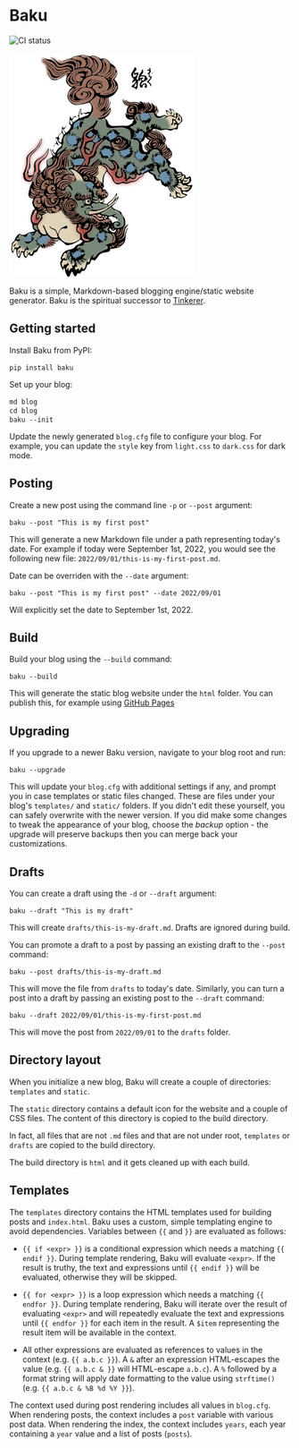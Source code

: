 # Baku

![CI status](https://github.com/vladris/baku/actions/workflows/ci.yml/badge.svg)

![Baku](baku.png)

Baku is a simple, Markdown-based blogging engine/static website generator. Baku is the spiritual successor to [Tinkerer](https://github.com/vladris/tinkerer).

## Getting started

Install Baku from PyPI:

```
pip install baku
```

Set up your blog:

```
md blog
cd blog
baku --init
```

Update the newly generated `blog.cfg` file to configure your blog. For example,
you can update the `style` key from `light.css` to `dark.css` for dark mode.

## Posting

Create a new post using the command line `-p` or `--post` argument:

```
baku --post "This is my first post"
```

This will generate a new Markdown file under a path representing today's date.
For example if today were September 1st, 2022, you would see the following new
file: `2022/09/01/this-is-my-first-post.md`.

Date can be overriden with the `--date` argument:

```
baku --post "This is my first post" --date 2022/09/01
```

Will explicitly set the date to September 1st, 2022.

## Build

Build your blog using the `--build` command:

```
baku --build
```

This will generate the static blog website under the `html` folder. You can
publish this, for example using [GitHub Pages](https://pages.github.com/)

## Upgrading

If you upgrade to a newer Baku version, navigate to your blog root and run:

```
baku --upgrade
```

This will update your `blog.cfg` with additional settings if any, and prompt
you in case templates or static files changed. These are files under your
blog's `templates/` and `static/` folders. If you didn't edit these yourself,
you can safely overwrite with the newer version. If you did make some changes
to tweak the appearance of your blog, choose the *backup* option - the upgrade
will preserve backups then you can merge back your customizations.

## Drafts

You can create a draft using the `-d` or `--draft` argument:

```
baku --draft "This is my draft"
```

This will create `drafts/this-is-my-draft.md`. Drafts are ignored during build.

You can promote a draft to a post by passing an existing draft to the `--post`
command:

```
baku --post drafts/this-is-my-draft.md
```

This will move the file from `drafts` to today's date. Similarly, you can
turn a post into a draft by passing an existing post to the `--draft` command:

```
baku --draft 2022/09/01/this-is-my-first-post.md
```

This will move the post from `2022/09/01` to the `drafts` folder.

## Directory layout

When you initialize a new blog, Baku will create a couple of directories:
`templates` and `static`.

The `static` directory contains a default icon for the website and a couple of
CSS files. The content of this directory is copied to the build directory.

In fact, all files that are not `.md` files and that are not under root,
`templates` or `drafts` are copied to the build directory.

The build directory is `html` and it gets cleaned up with each build.

## Templates

The `templates` directory contains the HTML templates used for building posts
and `index.html`. Baku uses a custom, simple templating engine to avoid
dependencies. Variables between `{{` and `}}` are evaluated as follows:

* `{{ if <expr> }}` is a conditional expression which needs a matching
  `{{ endif }}`. During template rendering, Baku will evaluate `<expr>`. If
  the result is truthy, the text and expressions until `{{ endif }}` will
  be evaluated, otherwise they will be skipped.

* `{{ for <expr> }}` is a loop expression which needs a matching
  `{{ endfor }}`. During template rendering, Baku will iterate over the
  result of evaluating `<expr>` and will repeatedly evaluate the text and
  expressions until `{{ endfor }}` for each item in the result. A `$item`
  representing the result item will be available in the context.

* All other expressions are evaluated as references to values in the context
  (e.g. `{{ a.b.c }}`). A `&` after an expression HTML-escapes the value
  (e.g. `{{ a.b.c & }}` will HTML-escape `a.b.c`). A `%` followed by a format
  string will apply date formatting to the value using `strftime()` (e.g.
  `{{ a.b.c & %B %d %Y }}`).

The context used during post rendering includes all values in `blog.cfg`. When
rendering posts, the context includes a `post` variable with various post data.
When rendering the index, the context includes `years`, each year containing a
`year` value and a list of posts (`posts`).

